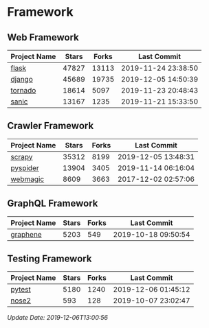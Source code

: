 # Framework

## Web Framework

| Project Name | Stars | Forks | Last Commit |
| ------------ | ----- | ----- | ----------- |
| [flask](https://github.com/pallets/flask) | 47827 | 13113 | 2019-11-24 23:38:50 |
| [django](https://github.com/django/django) | 45689 | 19735 | 2019-12-05 14:50:39 |
| [tornado](https://github.com/tornadoweb/tornado) | 18614 | 5097 | 2019-11-23 20:48:43 |
| [sanic](https://github.com/huge-success/sanic) | 13167 | 1235 | 2019-11-21 15:33:50 |

## Crawler Framework

| Project Name | Stars | Forks | Last Commit |
| ------------ | ----- | ----- | ----------- |
| [scrapy](https://github.com/scrapy/scrapy) | 35312 | 8199 | 2019-12-05 13:48:31 |
| [pyspider](https://github.com/binux/pyspider) | 13904 | 3405 | 2019-11-14 06:16:04 |
| [webmagic](https://github.com/code4craft/webmagic) | 8609 | 3663 | 2017-12-02 02:57:06 |

## GraphQL Framework

| Project Name | Stars | Forks | Last Commit |
| ------------ | ----- | ----- | ----------- |
| [graphene](https://github.com/graphql-python/graphene) | 5203 | 549 | 2019-10-18 09:50:54 |

## Testing Framework

| Project Name | Stars | Forks | Last Commit |
| ------------ | ----- | ----- | ----------- |
| [pytest](https://github.com/pytest-dev/pytest) | 5180 | 1240 | 2019-12-06 01:45:12 |
| [nose2](https://github.com/nose-devs/nose2) | 593 | 128 | 2019-10-07 23:02:47 |

*Update Date: 2019-12-06T13:00:56*